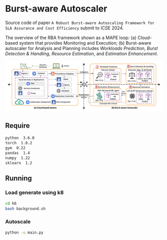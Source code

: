 # Burst-aware Autoscaler

Source code of paper `A Robust Burst-aware Autoscaling Framework for SLA Assurance and Cost Efficiency` submit to ICSE 2024. 

The overview of the RBA framework shown as a MAPE loop: (a) Cloud-based system that provides Monitoring and Execution; (b) Burst-aware autoscaler for Analysis and Planning includes *Workloads Prediction, Burst Detection \& Handling, Resource Estimation*, and *Estimation Enhancement*.

![](./overview.svg)

## Require

```
python  3.6.0
torch  1.8.2
gym  0.22
pandas  1.4
numpy  1.22
sklearn  1.2
```

## Running

### Load generate using k8

```bash
cd k6
bash background.sh 
```

### Autoscale

```bash
python -u main.py
```
